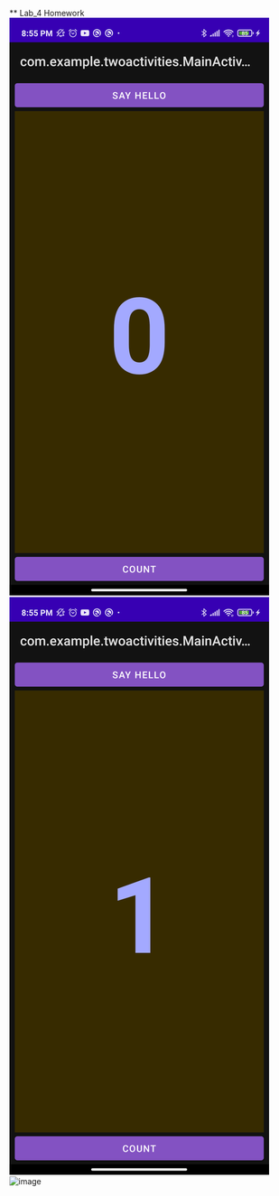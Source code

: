 ** Lab_4 Homework
![image](Screenshot_20220405_205535.png)
![image](Screenshot_20220405_205559.png)
![image](Screenshot_20220405_2056610.png)